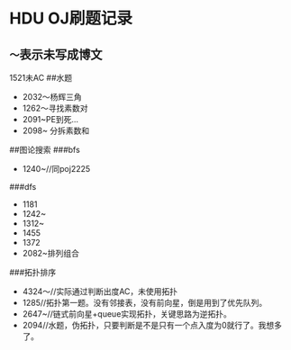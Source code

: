 HDU OJ刷题记录
=============
`～`表示未写成博文
---------------
1521未AC
##水题
* 2032～杨辉三角
* 1262～寻找素数对
* 2091~PE到死...
* 2098~ 分拆素数和

##图论搜索
###bfs
* 1240~//同poj2225

###dfs
* 1181
* 1242~
* 1312~
* 1455
* 1372
* 2082~排列组合

###拓扑排序
* 4324～//实际通过判断出度AC，未使用拓扑
* 1285//拓扑第一题。没有邻接表，没有前向星，倒是用到了优先队列。
* 2647~//链式前向星+queue实现拓扑，关键思路为逆拓扑。
* 2094//水题，伪拓扑，只要判断是不是只有一个点入度为0就行了。我想多了。

